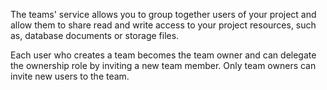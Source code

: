 The teams' service allows you to group together users of your project and allow them to share read and write access to your project resources, such as, database documents or storage files.

Each user who creates a team becomes the team owner and can delegate the ownership role by inviting a new team member. Only team owners can invite new users to the team.